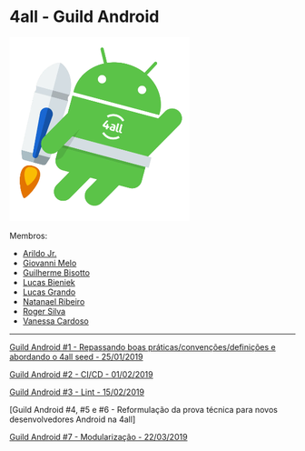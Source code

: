# 4all - Guild Android

![{w=100%}](android.png)

Membros:

* [Arildo Jr.](https://www.linkedin.com/in/arildoborgesjr/)
* [Giovanni Melo](https://www.linkedin.com/in/giovanni-de-campos-melo-7b4a5532/)
* [Guilherme Bisotto](https://www.linkedin.com/in/guilhermebisotto/)
* [Lucas Bieniek](https://www.linkedin.com/in/lucas-bieniek/)
* [Lucas Grando](https://www.linkedin.com/in/lucas-grando/)
* [Natanael Ribeiro](https://www.linkedin.com/in/natanaelribeiro/)
* [Roger Silva](https://www.linkedin.com/in/orogersilva/)
* [Vanessa Cardoso](https://www.linkedin.com/in/vanessa-cardoso-98525626/)

---

[Guild Android #1 - Repassando boas práticas/convenções/definições e abordando o 4all seed - 25/01/2019](https://github.com/4alltecnologia/guild-android/blob/master/meetings/1/README.md)

[Guild Android #2 - CI/CD - 01/02/2019](https://github.com/4alltecnologia/guild-android/blob/master/meetings/2/README.md)

[Guild Android #3 - Lint - 15/02/2019](https://github.com/4alltecnologia/guild-android/blob/master/meetings/3/README.md)

[Guild Android #4, #5 e #6 - Reformulação da prova técnica para novos desenvolvedores Android na 4all]

[Guild Android #7 - Modularização - 22/03/2019](https://github.com/4alltecnologia/guild-android/blob/master/meetings/7/README.md)